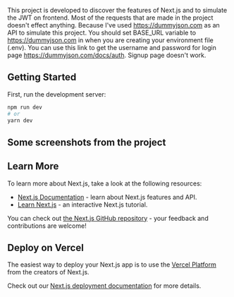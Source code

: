 This project is developed to discover the features of Next.js and to simulate the JWT on frontend. Most of the requests that are made in the project doesn't effect anything. Because I've used https://dummyjson.com as an API to simulate this project. You should set BASE_URL variable to https://dummyjson.com in when you are creating your environment file (.env). You can use this link to get the username and password for login page https://dummyjson.com/docs/auth. Signup page doesn't work.

## Getting Started

First, run the development server:

```bash
npm run dev
# or
yarn dev
```
## Some screenshots from the project

## Learn More

To learn more about Next.js, take a look at the following resources:

- [Next.js Documentation](https://nextjs.org/docs) - learn about Next.js features and API.
- [Learn Next.js](https://nextjs.org/learn) - an interactive Next.js tutorial.

You can check out [the Next.js GitHub repository](https://github.com/vercel/next.js/) - your feedback and contributions are welcome!

## Deploy on Vercel

The easiest way to deploy your Next.js app is to use the [Vercel Platform](https://vercel.com/new?utm_medium=default-template&filter=next.js&utm_source=create-next-app&utm_campaign=create-next-app-readme) from the creators of Next.js.

Check out our [Next.js deployment documentation](https://nextjs.org/docs/deployment) for more details.

